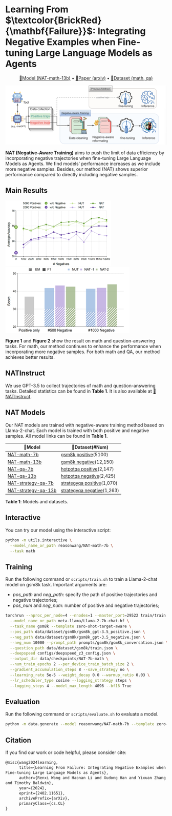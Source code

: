 # Learning From $\textcolor{BrickRed}{\mathbf{Failure}}$: Integrating Negative Examples when Fine-tuning Large Language Models as Agents

<p align="center">
    <a href="https://huggingface.co/reasonwang/NAT-math-13b">🤗Model (NAT-math-13b)</a>
    • 
	<a href="https://arxiv.org/pdf/2402.11651.pdf">📄Paper (arxiv)</a>
	• 
    <a href="https://huggingface.co/datasets/reasonwang/NATInstruct">🤗Dataset (math, qa)</a>
</p>


![Illustration](./src/Illustration.png)

**NAT (Negative-Aware Training)** aims to push the limit of data efficiency by incorporating negative trajectories when fine-tuning Large Language Models as Agents. We find models' performance increases as we include more negative samples. Besides, our method (NAT) shows superior performance compared to directly including negative samples.



## Main Results

<img src="./src/math_num.png" width="330"><img src="./src/qa_num.png" width="387">

**Figure 1** and **Figure 2** show the result on math and question-answering tasks. For math, our method continues to enhance the performance when incorporating more negative samples. For both math and QA, our method achieves better results.

## NATInstruct

We use GPT-3.5 to collect trajectories of math and question-answering tasks. Detailed statistics can be found in **Table 1**. It is also available at [🤗NATInstruct](https://huggingface.co/datasets/reasonwang/NATInstruct). 

## NAT Models

Our NAT models are trained with negative-aware training method based on Llama-2-chat. Each model is trained with both positive and negative samples. All model links can be found in **Table 1**.

| 🤗Model                                                       | 📂Dataset(#Num)                                               |
| ------------------------------------------------------------ | ------------------------------------------------------------ |
| [NAT-math-7b](https://huggingface.co/reasonwang/NAT-math-7b) | [gsm8k positive](https://drive.google.com/file/d/1WENIKuRwJmrBQCEg2zCnmi4bhIXY4NP5/view?usp=sharing)(5100) |
| [NAT-math-13b](https://huggingface.co/reasonwang/NAT-math-13b) | [gsm8k negative](https://drive.google.com/file/d/15hJsOt5zKoO__X5qX0p5bueD2dPx90ib/view?usp=sharing)(12,150) |
| [NAT-qa-7b](https://huggingface.co/reasonwang/NAT-qa-7b)     | [hotpotqa positive](https://drive.google.com/file/d/1TNs216WCdF7YwEqJSr0-QEaJE5TnKIpy/view?usp=sharing)(2,147) |
| [NAT-qa-13b](https://huggingface.co/reasonwang/NAT-qa-13b)   | [hotpotqa negative](https://drive.google.com/file/d/10p2MNkQASk8roQrDq13PPkB4ZYayMX-L/view?usp=sharing)(2,425) |
| [NAT-strategy-qa-7b](https://huggingface.co/reasonwang/NAT-strategy-qa-7b) | [strategyqa positive](https://drive.google.com/file/d/1OAZs1ok-GjKgno-1a-79ssMfjKrpgDrs/view?usp=sharing)(1,070) |
| [NAT-strategy-qa-13b](https://huggingface.co/reasonwang/NAT-strategy-qa-13b) | [strategyqa negative](https://drive.google.com/file/d/1lRr1Rzxu4MC1DEBp3XgcrnZfGTTWBWjQ/view?usp=sharing)(1,263) |

**Table 1**: Models and datasets.

## Interactive

You can try our model using the interactive script:

```bash
python -m utils.interactive \
  --model_name_or_path reasonwang/NAT-math-7b \
  --task math
```

## Training

Run the following command or `scripts/train.sh` to train a Llama-2-chat model on gsm8k task. Important arguments are:

- *pos_path* and *neg_path*: specify the path of positive trajectories and negative trajectories; 
- *pos_num* and *neg_num*: number of positive and negative trajectories;

```bash
torchrun --nproc_per_node=4 --nnodes=1 --master_port=29522 train/train.py \
  --model_name_or_path meta-llama/Llama-2-7b-chat-hf \
  --task_name gsm8k --template zero-shot-target-aware \
  --pos_path data/dataset/gsm8k/gsm8k_gpt-3.5_positive.json \
  --neg_path data/dataset/gsm8k/gsm8k_gpt-3.5_negative.json \
  --neg_num 10000 --prompt_path prompts/gsm8k/gsm8k_conversation.json \
  --question_path data/dataset/gsm8k/train.json \
  --deepspeed configs/deepspeed_z3_config.json \
  --output_dir data/checkpoints/NAT-7b-math \
  --num_train_epochs 2 --per_device_train_batch_size 2 \
  --gradient_accumulation_steps 8 --save_strategy no \
  --learning_rate 5e-5 --weight_decay 0.0 --warmup_ratio 0.03 \
  --lr_scheduler_type cosine --logging_strategy steps \
  --logging_steps 4 --model_max_length 4096 --bf16 True
```

## Evaluation

Run the following command or `scripts/evaluate.sh` to evaluate a model.

```bash
python -m data.generate --model reasonwang/NAT-math-7b --template zero-shot-target-aware --temperature 0.2 --task_name gsm8k --task_split test
```

## Citation

If you find our work or code helpful, please consider cite:

```
@misc{wang2024learning,
      title={Learning From Failure: Integrating Negative Examples when Fine-tuning Large Language Models as Agents}, 
      author={Renxi Wang and Haonan Li and Xudong Han and Yixuan Zhang and Timothy Baldwin},
      year={2024},
      eprint={2402.11651},
      archivePrefix={arXiv},
      primaryClass={cs.CL}
}
```

